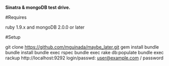 **Sinatra & mongoDB test drive.**

#Requires

ruby 1.9.x and mongoDB 2.0.0 or later

#Setup

git clone https://github.com/mguinada/maybe_later.git
gem install bundle
bundle install
bundle exec rspec
bundle exec rake db:populate
bundle exec rackup
http://localhost:9292
login/passwd: user@example.com / password